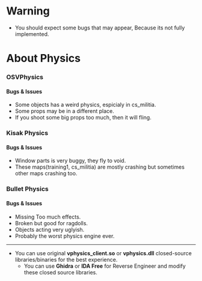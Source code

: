 # Warning
* You should expect some bugs that may appear, Because its not fully implemented. <br>

# About Physics

### OSVPhysics

#### Bugs & Issues

* Some objects has a weird physics, espicialy in cs_militia. 
* Some props may be in a different place.
* If you shoot some big props too much, then it will fling.

### Kisak Physics

#### Bugs & Issues

* Window parts is very buggy, they fly to void.
* These maps(training1, cs_militia) are mostly crashing but sometimes other maps crashing too.

### Bullet Physics

#### Bugs & Issues

* Missing Too much effects.
* Broken but good for ragdolls.
* Objects acting very uglyish.
* Probably the worst physics engine ever.

---

* You can use original **vphysics_client.so** or **vphysics.dll** closed-source libraries/binaries for the best experience.
   * You can use **Ghidra** or **IDA Free** for Reverse Engineer and modify these closed source libraries. <br>
